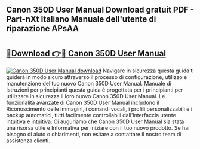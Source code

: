## Canon 350D User Manual Download gratuit PDF - Part-nXt Italiano Manuale dell'utente di riparazione APsAA

# <h2><a href="http://dfg1lmh.blite.top/?on=Canon+350D+User+Manual">🔗Download 👉🔴 Canon 350D User Manual</a></h2>

[![Canon 350D User Manual download](https://i.imgur.com/lujVjoI.png)](http://dfg1lmh.blite.top/?on=Canon+350D+User+Manual)
Navigare in sicurezza questa guida ti guiderà in modo sicuro attraverso il processo di configurazione, utilizzo e manutenzione del tuo nuovo Canon 350D User Manual. Manuale di Istruzioni per principianti questa guida è progettata per i principianti per utilizzare in sicurezza il loro nuovo Canon 350D User Manual. Le funzionalità avanzate di Canon 350D User Manual includono il Riconoscimento delle immagini, i comandi vocali, i profili personalizzabili e i backup automatici, tutti facilmente controllabili dall'interfaccia utente intuitiva e intuitiva. Ci auguriamo che Canon 350D User Manual sia stata una risorsa utile e Informativa per iniziare con il tuo nuovo prodotto. Se hai bisogno di aiuto o chiarimenti, non esitare a contattare il nostro team di assistenza clienti.
